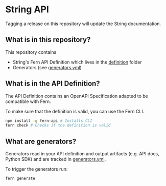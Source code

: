 # String API

Tagging a release on this repository will update the String documentation.

## What is in this repository?

This repository contains

- String's Fern API Definition which lives in the [definition](./fern/api/definition/) folder
- Generators (see [generators.yml](./fern/api/generators.yml))

## What is in the API Definition?

The API Definition contains an OpenAPI Specification adapted to be compatible with Fern.

To make sure that the definition is valid, you can use the Fern CLI.

```bash
npm install -g fern-api # Installs CLI
fern check # Checks if the definition is valid
```

## What are generators?

Generators read in your API definition and output artifacts (e.g. API docs, Python SDK) and are tracked in [generators.yml](./fern/api/generators.yml).

To trigger the generators run:

```bash
fern generate
```